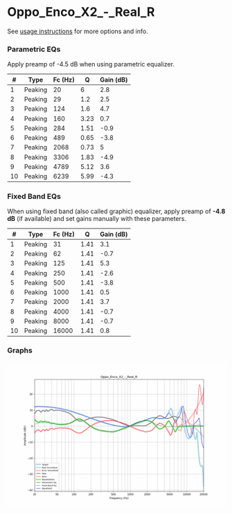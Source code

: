 # Oppo_Enco_X2_-_Real_R
See [usage instructions](https://github.com/jaakkopasanen/AutoEq#usage) for more options and info.

### Parametric EQs
Apply preamp of -4.5 dB when using parametric equalizer.

|   # | Type    |   Fc (Hz) |    Q |   Gain (dB) |
|-----|---------|-----------|------|-------------|
|   1 | Peaking |        20 | 6    |         2.8 |
|   2 | Peaking |        29 | 1.2  |         2.5 |
|   3 | Peaking |       124 | 1.6  |         4.7 |
|   4 | Peaking |       160 | 3.23 |         0.7 |
|   5 | Peaking |       284 | 1.51 |        -0.9 |
|   6 | Peaking |       489 | 0.65 |        -3.8 |
|   7 | Peaking |      2068 | 0.73 |         5   |
|   8 | Peaking |      3306 | 1.83 |        -4.9 |
|   9 | Peaking |      4789 | 5.12 |         3.6 |
|  10 | Peaking |      6239 | 5.99 |        -4.3 |

### Fixed Band EQs
When using fixed band (also called graphic) equalizer, apply preamp of **-4.8 dB** (if available) and set gains manually with these parameters.

|   # | Type    |   Fc (Hz) |    Q |   Gain (dB) |
|-----|---------|-----------|------|-------------|
|   1 | Peaking |        31 | 1.41 |         3.1 |
|   2 | Peaking |        62 | 1.41 |        -0.7 |
|   3 | Peaking |       125 | 1.41 |         5.3 |
|   4 | Peaking |       250 | 1.41 |        -2.6 |
|   5 | Peaking |       500 | 1.41 |        -3.8 |
|   6 | Peaking |      1000 | 1.41 |         0.5 |
|   7 | Peaking |      2000 | 1.41 |         3.7 |
|   8 | Peaking |      4000 | 1.41 |        -0.7 |
|   9 | Peaking |      8000 | 1.41 |        -0.7 |
|  10 | Peaking |     16000 | 1.41 |         0.8 |

### Graphs
![](./Oppo_Enco_X2_-_Real_R.png)
